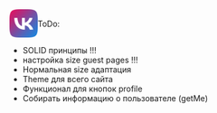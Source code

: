 <div style="height:50px;width:fit-content;display:flex;align-items:center"><img src="./frontend/src/img/logo.png" style="width:50px"/> ToDo:</div>

- SOLID принципы !!!
- настройка size guest pages !!!
- Нормальная size адаптация
- Theme для всего сайта
- Функционал для кнопок profile
- Собирать информацию о пользователе (getMe)
